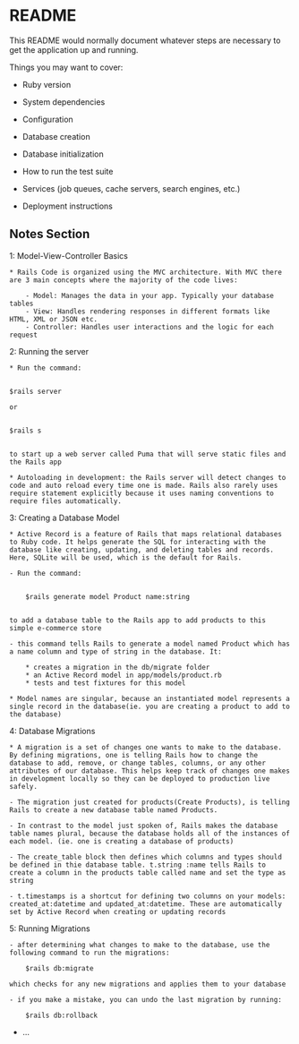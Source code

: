 # README

This README would normally document whatever steps are necessary to get the
application up and running.

Things you may want to cover:

* Ruby version

* System dependencies

* Configuration

* Database creation

* Database initialization

* How to run the test suite

* Services (job queues, cache servers, search engines, etc.)

* Deployment instructions


## Notes Section

1: Model-View-Controller Basics

    * Rails Code is organized using the MVC architecture. With MVC there are 3 main concepts where the majority of the code lives: 

        - Model: Manages the data in your app. Typically your database tables
        - View: Handles rendering responses in different formats like HTML, XML or JSON etc.
        - Controller: Handles user interactions and the logic for each request

2: Running the server

    * Run the command:

    
    $rails server
    
    or 

     
    $rails s
     
    
    to start up a web server called Puma that will serve static files and the Rails app 

    * Autoloading in development: the Rails server will detect changes to code and auto reload every time one is made. Rails also rarely uses require statement explicitly because it uses naming conventions to require files automatically.

3: Creating a Database Model

    * Active Record is a feature of Rails that maps relational databases to Ruby code. It helps generate the SQL for interacting with the database like creating, updating, and deleting tables and records. Here, SQLite will be used, which is the default for Rails.

    - Run the command:
    
 
        $rails generate model Product name:string


    to add a database table to the Rails app to add products to this simple e-commerce store

    - this command tells Rails to generate a model named Product which has a name column and type of string in the database. It:
    
        * creates a migration in the db/migrate folder
        * an Active Record model in app/models/product.rb
        * tests and test fixtures for this model

    * Model names are singular, because an instantiated model represents a single record in the database(ie. you are creating a product to add to the database)


4: Database Migrations

    * A migration is a set of changes one wants to make to the database. By defining migrations, one is telling Rails how to change the database to add, remove, or change tables, columns, or any other attributes of our database. This helps keep track of changes one makes in development locally so they can be deployed to production live safely.

    - The migration just created for products(Create Products), is telling Rails to create a new database table named Products.

    - In contrast to the model just spoken of, Rails makes the database table names plural, because the database holds all of the instances of each model. (ie. one is creating a database of products)

    - The create_table block then defines which columns and types should be defined in thie database table. t.string :name tells Rails to create a column in the products table called name and set the type as string

    - t.timestamps is a shortcut for defining two columns on your models: created_at:datetime and updated_at:datetime. These are automatically set by Active Record when creating or updating records

5: Running Migrations

    - after determining what changes to make to the database, use the following command to run the migrations:

        $rails db:migrate

    which checks for any new migrations and applies them to your database

    - if you make a mistake, you can undo the last migration by running:

        $rails db:rollback






* ...
